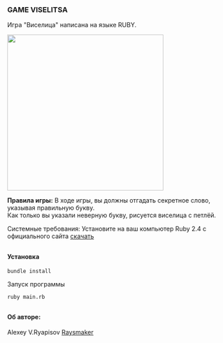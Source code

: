 ### GAME VISELITSA 
Игра "Виселица" написана на языке RUBY.<br />

<img src="https://image.winudf.com/v2/image/Y29tLmsxNy5WaXNlbGl0c2FQbHVzX3NjcmVlbl8xMV93bWc1dDV1Yw/screen-11.jpg?h=800&fakeurl=1&type=.jpg" width="357">


**Правила игры:**  В ходе игры, вы должны отгадать секретное слово,
указывая правильную букву. <br>
Как только вы указали неверную букву, рисуется виселица с петлёй.

Системные требования:
Установите на ваш компьютер Ruby 2.4 с официального сайта <a href="https://www.ruby-lang.org/ru/downloads/">скачать</a></br>
##
#### Установка
``` 
bundle install
```
Запуск программы 

``` 
ruby main.rb 
```

##
<h4> Об авторе: </h4>
Alexey V.Ryapisov <a href="https://raysmaker.github.io/person">Raysmaker</a>


